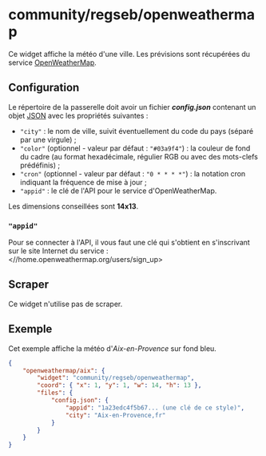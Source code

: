# community/regseb/openweathermap

Ce widget affiche la météo d'une ville. Les prévisions sont récupérées du
service [OpenWeatherMap](//openweathermap.org/).

## Configuration

Le répertoire de la passerelle doit avoir un fichier ***config.json***
contenant un objet
[JSON](http://www.json.org/json-fr.html "JavaScript Object Notation") avec les
propriétés suivantes :

- `"city"` : le nom de ville, suivit éventuellement du code du pays (séparé par
  une virgule) ;
- `"color"` (optionnel - valeur par défaut : `"#03a9f4"`) : la couleur de fond
  du cadre (au format hexadécimale, régulier RGB ou avec des mots-clefs
  prédéfinis) ;
- `"cron"` (optionnel - valeur par défaut : `"0 * * * *"`) : la notation cron
  indiquant la fréquence de mise à jour ;
- `"appid"` : le clé de l'API pour le service d'OpenWeatherMap.

Les dimensions conseillées sont **14x13**.

### `"appid"`

Pour se connecter à l'API, il vous faut une clé qui s'obtient en s'inscrivant
sur le site Internet du service : <//home.openweathermap.org/users/sign_up>

## Scraper

Ce widget n'utilise pas de scraper.

## Exemple

Cet exemple affiche la météo d'*Aix-en-Provence* sur fond bleu.

```JSON
{
    "openweathermap/aix": {
        "widget": "community/regseb/openweathermap",
        "coord": { "x": 1, "y": 1, "w": 14, "h": 13 },
        "files": {
            "config.json": {
                "appid": "1a23edc4f5b67... (une clé de ce style)",
                "city": "Aix-en-Provence,fr"
            }
        }
    }
}
```

